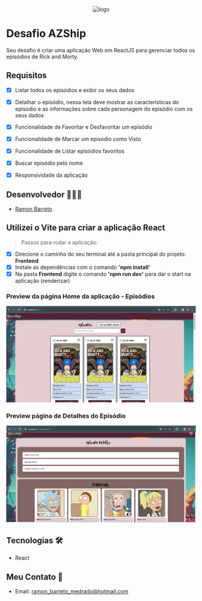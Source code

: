 <p align="center">
  <img alt="logo" src="https://upload.wikimedia.org/wikipedia/commons/thumb/b/b1/Rick_and_Morty.svg/280px-Rick_and_Morty.svg.png">
</p>

# Desafio AZShip

<p>Seu desafio é criar uma aplicação Web em ReactJS para gerenciar todos os episódios de Rick
and Morty.</p> 

## Requisitos
- [x] Listar todos os episódios e exibir os seus dados
- [x] Detalhar o episódio, nessa tela deve mostrar as características do episodio e as informações sobre cada personagem do episódio com os seus dados
- [x] Funcionalidade de Favoritar e Desfavoritar um episódio
- [x] Funcionalidade de Marcar um episódio como Visto
- [x] Funcionalidade de Listar episódios favoritos
- [x] Buscar episódio pelo nome 
- [x] Responsividade da aplicação



## Desenvolvedor 👨🏽‍💻

- <a target="_blank" href="https://www.linkedin.com/in/ramon-barreto-medrado/">Ramon Barreto</a>

## Utilizei o Vite para criar a aplicação React 
> Passos para rodar a aplicação:
- [x] Direcione o caminho do seu terminal até a pasta principal do projeto: <strong>Frontend</strong>
- [x] Instale as dependências com o comando <strong>'npm install'</strong>
- [x] Na pasta <strong>Frontend</strong> digite o comando <strong>'npm run dev'</strong> para dar o start na aplicação (renderizar)

### Preview da página Home da aplicação - Episódios 
<p align="center">
  <img alt="home-preview" src="./Frontend/.github/home-preview.PNG">
</p>

### Preview página de Detalhes do Episódio
<p align="center">
  <img alt="episode_detail-preview" src="./Frontend/.github/episode_detail-preview.PNG">
</p>

## Tecnologias 🛠
- React

## Meu Contato 📲

- Email: ramon_barreto_medrado@hotmail.com
